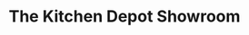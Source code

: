 ---
title: "The Kitchen Depot Showroom"
url: /edinburgh/the-kitchen-depot-showroom/
shop: Küchen
---